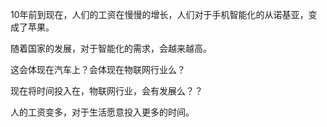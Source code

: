 

10年前到现在，人们的工资在慢慢的增长，人们对于手机智能化的从诺基亚，变成了苹果。

随着国家的发展，对于智能化的需求，会越来越高。

这会体现在汽车上？会体现在物联网行业么？

现在将时间投入在，物联网行业，会有发展么？？


人的工资变多，对于生活愿意投入更多的时间。



